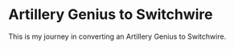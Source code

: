 # Artillery Genius to Switchwire
This is my journey in converting an Artillery Genius to Switchwire.
